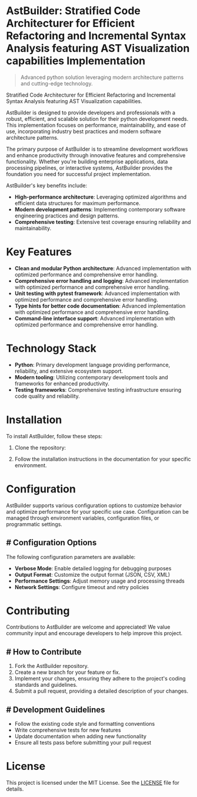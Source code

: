 <!-- fallback_AstBuilder_20250804214843_73843 -->

# AstBuilder: Stratified Code Architecturer for Efficient Refactoring and Incremental Syntax Analysis featuring AST Visualization capabilities Implementation
> Advanced python solution leveraging modern architecture patterns and cutting-edge technology.

Stratified Code Architecturer for Efficient Refactoring and Incremental Syntax Analysis featuring AST Visualization capabilities.

AstBuilder is designed to provide developers and professionals with a robust, efficient, and scalable solution for their python development needs. This implementation focuses on performance, maintainability, and ease of use, incorporating industry best practices and modern software architecture patterns.

The primary purpose of AstBuilder is to streamline development workflows and enhance productivity through innovative features and comprehensive functionality. Whether you're building enterprise applications, data processing pipelines, or interactive systems, AstBuilder provides the foundation you need for successful project implementation.

AstBuilder's key benefits include:

* **High-performance architecture**: Leveraging optimized algorithms and efficient data structures for maximum performance.
* **Modern development patterns**: Implementing contemporary software engineering practices and design patterns.
* **Comprehensive testing**: Extensive test coverage ensuring reliability and maintainability.

# Key Features

* **Clean and modular Python architecture**: Advanced implementation with optimized performance and comprehensive error handling.
* **Comprehensive error handling and logging**: Advanced implementation with optimized performance and comprehensive error handling.
* **Unit testing with pytest framework**: Advanced implementation with optimized performance and comprehensive error handling.
* **Type hints for better code documentation**: Advanced implementation with optimized performance and comprehensive error handling.
* **Command-line interface support**: Advanced implementation with optimized performance and comprehensive error handling.

# Technology Stack

* **Python**: Primary development language providing performance, reliability, and extensive ecosystem support.
* **Modern tooling**: Utilizing contemporary development tools and frameworks for enhanced productivity.
* **Testing frameworks**: Comprehensive testing infrastructure ensuring code quality and reliability.

# Installation

To install AstBuilder, follow these steps:

1. Clone the repository:


2. Follow the installation instructions in the documentation for your specific environment.

# Configuration

AstBuilder supports various configuration options to customize behavior and optimize performance for your specific use case. Configuration can be managed through environment variables, configuration files, or programmatic settings.

## # Configuration Options

The following configuration parameters are available:

* **Verbose Mode**: Enable detailed logging for debugging purposes
* **Output Format**: Customize the output format (JSON, CSV, XML)
* **Performance Settings**: Adjust memory usage and processing threads
* **Network Settings**: Configure timeout and retry policies

# Contributing

Contributions to AstBuilder are welcome and appreciated! We value community input and encourage developers to help improve this project.

## # How to Contribute

1. Fork the AstBuilder repository.
2. Create a new branch for your feature or fix.
3. Implement your changes, ensuring they adhere to the project's coding standards and guidelines.
4. Submit a pull request, providing a detailed description of your changes.

## # Development Guidelines

* Follow the existing code style and formatting conventions
* Write comprehensive tests for new features
* Update documentation when adding new functionality
* Ensure all tests pass before submitting your pull request

# License

This project is licensed under the MIT License. See the [LICENSE](https://github.com/coralnws/AstBuilder/blob/main/LICENSE) file for details.
